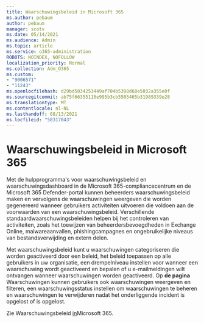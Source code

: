 ```yaml
---
title: Waarschuwingsbeleid in Microsoft 365
ms.author: pebaum
author: pebaum
manager: scotv
ms.date: 05/14/2021
ms.audience: Admin
ms.topic: article
ms.service: o365-administration
ROBOTS: NOINDEX, NOFOLLOW
localization_priority: Normal
ms.collection: Adm_O365
ms.custom:
- "9006571"
- "11243"
ms.openlocfilehash: d29bd5034253449af704b5398d68e5032a355e0f
ms.sourcegitcommit: ab75f66355116e995b3cb5505465b31989339e28
ms.translationtype: MT
ms.contentlocale: nl-NL
ms.lasthandoff: 08/13/2021
ms.locfileid: "58317043"
---
```

# <a name="alert-policies-in-microsoft-365"></a>Waarschuwingsbeleid in Microsoft 365

Met de hulpprogramma's voor waarschuwingsbeleid en waarschuwingsdashboard in de Microsoft 365-compliancecentrum en de Microsoft 365 Defender-portal kunnen beheerders waarschuwingsbeleid maken en vervolgens de waarschuwingen weergeven die worden gegenereerd wanneer gebruikers activiteiten uitvoeren die voldoen aan de voorwaarden van een waarschuwingsbeleid. Verschillende standaardwaarschuwingsbeleiden helpen bij het controleren van activiteiten, zoals het toewijzen van beheerdersbevoegdheden in Exchange Online, malwareaanvallen, phishingcampagnes en ongebruikelijke niveaus van bestandsverwijding en extern delen.

Met waarschuwingsbeleid kunt u waarschuwingen categoriseren die worden geactiveerd door een beleid, het beleid toepassen op alle gebruikers in uw organisatie, een drempelniveau instellen voor wanneer een waarschuwing wordt geactiveerd en bepalen of u e-mailmeldingen wilt ontvangen wanneer waarschuwingen worden geactiveerd. Op **de pagina** Waarschuwingen kunnen gebruikers ook waarschuwingen weergeven en filteren, een waarschuwingsstatus instellen om waarschuwingen te beheren en waarschuwingen te verwijderen nadat het onderliggende incident is opgelost of is opgelost.

Zie Waarschuwingsbeleid [in](https://docs.microsoft.com/microsoft-365/compliance/alert-policies)Microsoft 365.
